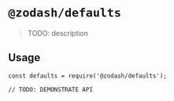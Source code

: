 # `@zodash/defaults`

> TODO: description

## Usage

```
const defaults = require('@zodash/defaults');

// TODO: DEMONSTRATE API
```
